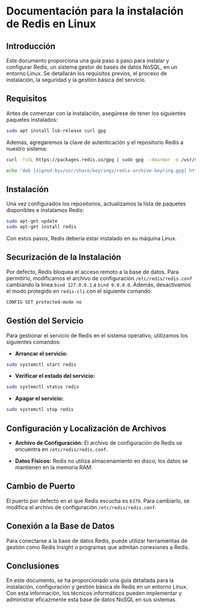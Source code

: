 # Documentación para la instalación de Redis en Linux

## Introducción

Este documento proporciona una guía paso a paso para instalar y configurar Redis, un sistema gestor de bases de datos NoSQL, en un entorno Linux. Se detallarán los requisitos previos, el proceso de instalación, la seguridad y la gestión básica del servicio.

## Requisitos

Antes de comenzar con la instalación, asegúrese de tener los siguientes paquetes instalados:

```bash
sudo apt install lsb-release curl gpg
```

Además, agregaremos la clave de autenticación y el repositorio Redis a nuestro sistema:

```bash
curl -fsSL https://packages.redis.io/gpg | sudo gpg --dearmor -o /usr/share/keyrings/redis-archive-keyring.gpg

echo "deb [signed-by=/usr/share/keyrings/redis-archive-keyring.gpg] https://packages.redis.io/deb $(lsb_release -cs) main" | sudo tee /etc/apt/sources.list.d/redis.list
```

## Instalación

Una vez configurados los repositorios, actualizamos la lista de paquetes disponibles e instalamos Redis:

```bash
sudo apt-get update
sudo apt-get install redis
```

Con estos pasos, Redis debería estar instalado en su máquina Linux.

## Securización de la Instalación

Por defecto, Redis bloquea el acceso remoto a la base de datos. Para permitirlo, modificamos el archivo de configuración `/etc/redis/redis.conf` cambiando la línea `bind 127.0.0.1` a `bind 0.0.0.0`. Además, desactivamos el modo protegido en `redis-cli` con el siguiente comando:

```bash
CONFIG SET protected-mode no
```

## Gestión del Servicio

Para gestionar el servicio de Redis en el sistema operativo, utilizamos los siguientes comandos:

- **Arrancar el servicio:**
```bash
sudo systemctl start redis
```

- **Verificar el estado del servicio:**
```bash
sudo systemctl status redis
```

- **Apagar el servicio:**
```bash
sudo systemctl stop redis
```

## Configuración y Localización de Archivos

- **Archivo de Configuración:**
El archivo de configuración de Redis se encuentra en `/etc/redis/redis.conf`.

- **Datos Físicos:**
Redis no utiliza almacenamiento en disco; los datos se mantienen en la memoria RAM.

## Cambio de Puerto

El puerto por defecto en el que Redis escucha es `6379`. Para cambiarlo, se modifica el archivo de configuración `/etc/redis/redis.conf`.

## Conexión a la Base de Datos

Para conectarse a la base de datos Redis, puede utilizar herramientas de gestión como Redis Insight o programas que admitan conexiones a Redis.

## Conclusiones

En este documento, se ha proporcionado una guía detallada para la instalación, configuración y gestión básica de Redis en un entorno Linux. Con esta información, los técnicos informáticos pueden implementar y administrar eficazmente esta base de datos NoSQL en sus sistemas.
